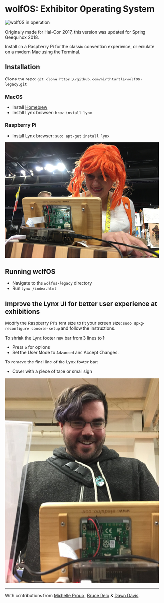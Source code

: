 # wolfOS: Exhibitor Operating System

![wolfOS in operation](wolfos-title.jpg "wolfOS 1.5 in operation")

Originally made for Hal-Con 2017, this version was updated for Spring Geequinox 2018.

Install on a Raspberry Pi for the classic convention experience, or emulate on a modern Mac using the Terminal.

## Installation

Clone the repo:
`git clone https://github.com/mirthturtle/wolfOS-legacy.git`

### MacOS
- Install [Homebrew](https://brew.sh/)
- Install Lynx browser: `brew install lynx`

### Raspberry Pi
- Install Lynx browser: `sudo apt-get install lynx`

![A satisfied customer hacking into wolfOS](wolfos-de.jpg "A satisfied customer hacking into wolfOS")

## Running wolfOS
- Navigate to the `wolfos-legacy` directory
- Run `lynx /index.html`


## Improve the Lynx UI for better user experience at exhibitions

Modify the Raspberry Pi's font size to fit your screen size:
`sudo dpkg-reconfigure console-setup`
and follow the instructions.

To shrink the Lynx footer nav bar from 3 lines to 1:
- Press `o` for options
- Set the User Mode to `Advanced` and Accept Changes.

To remove the final line of the Lynx footer bar:
- Cover with a piece of tape or small sign

![wolfOS fends off a skilled hacker](wolfos-tr.jpg "wolfOS fends off a skilled hacker")

-------------------------------------------

With contributions from [Michelle Proulx](https://michelleproulx.com/), [Bruce Delo](https://flyknifecomics.com) & [Dawn Davis](http://www.playerprophet.com).
